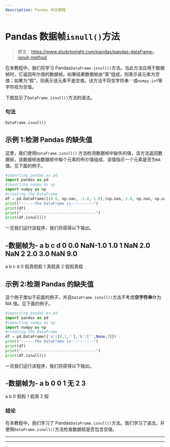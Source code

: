 ```yaml
---
description: Pandas 中文教程
---
```


# Pandas 数据帧`isnull()`方法

> 原文：<https://www.studytonight.com/pandas/pandas-dataframe-isnull-method>

在本教程中，我们将学习 Pandas`DataFrame.isnull()`方法。当此方法应用于数据帧时，它返回布尔值的数据帧。如果结果数据帧由“真”组成，则表示该元素为空值；如果为“假”，则表示该元素不是空值。该方法不将空字符串`''`或`numpy.inf`等字符视为空值。

下图显示了`DataFrame.isnull()`方法的语法。

### 句法

```py
DataFrame.isnull()
```

## 示例 1:检测 Pandas 的缺失值

这里，我们使用`DataFrame.isnull()` 方法检测数据帧中缺失的值，该方法返回数据帧，该数据帧由数据帧中每个元素的布尔值组成，该值指示一个元素是否为`NA` 值。见下面的例子。

```py
#importing pandas as pd
import pandas as pd
#importing numpy as np
import numpy as np
#creating the DataFrame
df = pd.DataFrame([(0.0, np.nan, -1.0, 1.0),(np.nan, 2.0, np.nan, np.nan),(2.0, 3.0, np.nan, 9.0),],columns=list('abcd'))
print("------The DataFrame is----------")
print(df)
print("---------------------------------")
print(df.isnull())
```

一旦我们运行该程序，我们将获得以下输出。

-数据帧为-
a b c d
0 0.0 NaN-1.0 1.0
1 NaN 2.0 NaN
2 2.0 3.0 NaN 9.0
-
a b c d
0 假真假假
1 真假真
2 假假真假

## 示例 2:检测 Pandas 的缺失值

这个例子类似于前面的例子，并且`DataFrame.isnull()`方法不考虑**空字符串**作为 NA 值。见下面的例子。

```py
#importing pandas as pd
import pandas as pd
#importing numpy as np
import numpy as np
#creating the DataFrame
df = pd.DataFrame({'a':[0,1,''],'b':['',None,3]})
print("------The DataFrame is----------")
print(df)
print("---------------------------------")
print(df.isnull())
```

一旦我们运行该程序，我们将获得以下输出。

-数据帧为-
a b
0 0
1 无
2 3
-
a b
0 假假
1 假真
2 假

### 结论

在本教程中，我们学习了 Pandas`DataFrame.isnull()`方法。我们学习了语法，并使用`DataFrame.isnull()`方法检查数据帧是否包含空值。

* * *

* * *